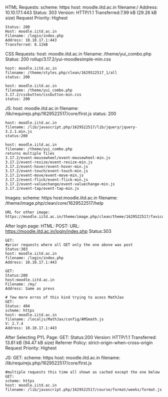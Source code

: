 HTML Requests:
	scheme: https
	host: moodle.iitd.ac.in
	filename:/
	Address: 10.10.17.1:443
	Status: 303
	Version: HTTP/1.1
	Transferred:7.99 kB (29.26 kB size)
	Request Priority: Highest
	
	Status: 200
	Host: moodle.iitd.ac.in
	Filename: /login/index.php
	Address: 10.10.17.1:443
	Transferred: 8.11kB
CSS Requests:
	host: moodle.iitd.ac.in
	filename: /theme/yui_combo.php
	Status: 200
	rollup/3.17.2/yui-moodlesimple-min.css
	
	host: moodle.iitd.ac.in
	filename: /theme/styles.php/clean/1629522517_1/all
	status: 200
	
	host: moodle.iitd.ac.in
	filename: /theme/yui_combo.php
	3.17.2/cssbutton/cssbutton-min.css
	status: 200
JS:
	host: moodle.iitd.ac.in
	filename: /lib/requirejs.php/1629522517/core/first.js
	status: 200
	
	host: moodle.iitd.ac.in
	filename: /lib/javascript.php/1629522517/lib/jquery/jquery-3.2.1.min.js
	status:200
	
	host: moodle.iitd.ac.in
	filename: /theme/yui_combo.php
	returns multiple files
	3.17.2/event-mousewheel/event-mousewheel-min.js
	3.17.2/event-resize/event-resize-min.js
	3.17.2/event-hover/event-hover-min.js
	3.17.2/event-touch/event-touch-min.js
	3.17.2/event-move/event-move-min.js
	3.17.2/event-flick/event-flick-min.js
	3.17.2/event-valuechange/event-valuechange-min.js
	3.17.2/event-tap/event-tap-min.js
	
Images:
	scheme: https
	host:moodle.iitd.ac.in
	filename: /theme/image.php/clean/core/1629522517/help
	
	URL for other image:
	https://moodle.iitd.ac.in/theme/image.php/clean/theme/1629522517/favicon
	
After login page:
HTML:
	POST:
	URL: https://moodle.iitd.ac.in/login/index.php
	Status:303
	
	GET:
	#prior requests where all GET only the one above was post
	Status:303
	host: moodle.iitd.ac.in
	filename: /login/index.php
	Address: 10.10.17.1:443
	
	GET:
	Status:200
	host:moodle.iitd.ac.in
	Filename: /my/
	Address: Same as prevs
	
	# few more erros of this kind trying to acess MathJax
	GET:
	Status: 404
	scheme: https
	host: moodle.iitd.ac.in
	filename: /localjs/MathJax/config/AMSmath.js
	V: 2.7.4
	Address: 10.10.17.1:443

After Selecting PYL Page:
	GET:
	Status:200
	Version: HTTP/1.1
	Transferred: 13.81 kB (94.47 kB size)
	Referrer Policy: strict-origin-when-cross-origin
	Request Priority: Highest
	
JS:
	GET:
	scheme: https
	host: moodle.iitd.ac.in
	filename: /lib/requirejs.php/1629522517/core/first.js
	
	#multiple requests this time all shown as cached except the one below
	GET:
	scheme: https
	host: moodle.iitd.ac.in
	filename: /lib/javascript.php/1629522517/course/format/weeks/format.js
	
	
	
